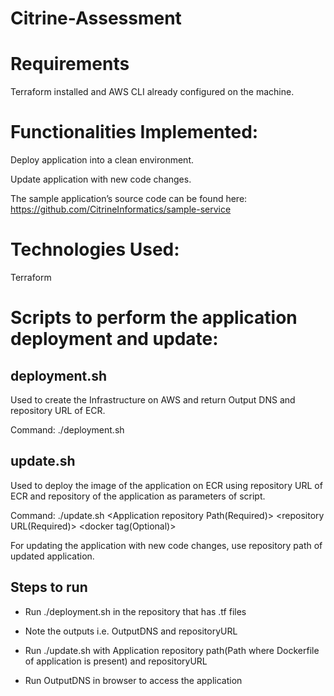 # Citrine-Assessment

# Requirements

Terraform installed and AWS CLI already configured on the machine.

# Functionalities Implemented:

  Deploy application into a clean environment.
  
  Update application with new code changes.
  
The sample application’s source code can be found here: https://github.com/CitrineInformatics/sample-service

# Technologies Used: 

  Terraform

# Scripts to perform the application deployment and update:

## deployment.sh

   Used to create the Infrastructure on AWS and return Output DNS and repository URL of ECR.

   Command: ./deployment.sh

## update.sh

   Used to deploy the image of the application on ECR using repository URL of ECR and repository of the application as parameters of script.

   Command: ./update.sh <Application repository Path(Required)> <repository URL(Required)> <docker tag(Optional)>
  
   For updating the application with new code changes, use repository path of updated application.

## Steps to run

   - Run ./deployment.sh in the repository that has .tf files

   - Note the outputs i.e. OutputDNS and repositoryURL

   - Run ./update.sh with Application repository path(Path where Dockerfile of application is present) and repositoryURL

   - Run OutputDNS in browser to access the application

